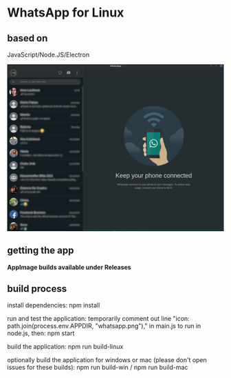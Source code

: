 # WhatsApp for Linux

## based on
JavaScript/Node.JS/Electron

![screenshot](https://github.com/louckazdenekjr/whatsapp-for-linux/blob/master/build/screenshot.png)

## getting the app
**AppImage builds available under Releases**

## build process
install dependencies:
npm install

run and test the application:
temporarily comment out line "icon: path.join(process.env.APPDIR, "whatsapp.png")," in main.js to run in node.js, then: 
npm start

build the application: 
npm run build-linux

optionally build the application for windows or mac (please don't open issues for these builds):
npm run build-win / npm run build-mac
